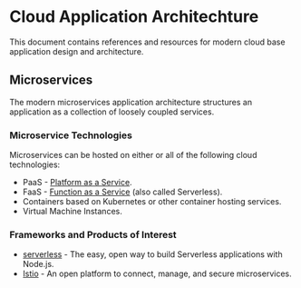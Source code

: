# Cloud Application Architechture

This document contains references and resources for modern cloud base application design and architecture.

## Microservices

The modern microservices application architecture structures an application as a collection of loosely coupled services.

### Microservice Technologies

Microservices can be hosted on either or all of the following cloud technologies:

* PaaS - [Platform as a Service](https://en.wikipedia.org/wiki/Platform_as_a_service).
* FaaS - [Function as a Service](https://en.wikipedia.org/wiki/Function_as_a_service) (also called Serverless).
* Containers based on Kubernetes or other container hosting services.
* Virtual Machine Instances.

### Frameworks and Products of Interest

* [serverless](https://serverless.com/framework/) - The easy, open way to build Serverless applications with Node.js. 
* [Istio](https://istio.io/) - An open platform to connect, manage, and secure microservices.


